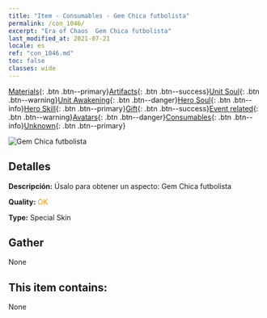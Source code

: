 ```yaml
---
title: "Item - Consumables - Gem Chica futbolista"
permalink: /con_1046/
excerpt: "Era of Chaos  Gem Chica futbolista"
last_modified_at: 2021-07-21
locale: es
ref: "con_1046.md"
toc: false
classes: wide
---
```

 [Materials](/ItemsES/){: .btn .btn--primary}[Artifacts](/ItemsES/Artifacts/){: .btn .btn--success}[Unit Soul](/ItemsES/UnitSoul/){: .btn .btn--warning}[Unit Awakening](/ItemsES/UnitAwakening/){: .btn .btn--danger}[Hero Soul](/ItemsES/HeroSoul/){: .btn .btn--info}[Hero Skill](/ItemsES/HeroSkill/){: .btn .btn--primary}[Gift](/ItemsES/Gift/){: .btn .btn--success}[Event related](/ItemsES/Events/){: .btn .btn--warning}[Avatars](/ItemsES/Avatars/){: .btn .btn--danger}[Consumables](/ItemsES/Consumables/){: .btn .btn--info}[Unknown](/ItemsES/Unknown/){: .btn .btn--primary}

 ![Gem Chica futbolista](/images/h/h_Gem3.jpg)

## Detalles
 **Descripción:** Úsalo para obtener un aspecto: Gem Chica futbolista

 **Quality:** <span style="color: #FF8C00">OK</span>

 **Type:** Special Skin

## Gather

  None

## This item contains:

  None

